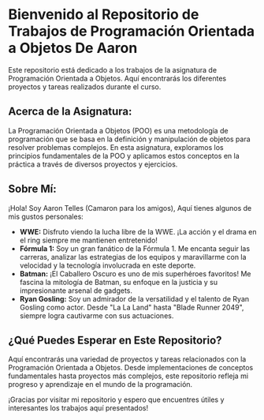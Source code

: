 # Bienvenido al Repositorio de Trabajos de Programación Orientada a Objetos De Aaron

Este repositorio está dedicado a los trabajos de la asignatura de Programación Orientada a Objetos. Aquí encontrarás los diferentes proyectos y tareas realizados durante el curso.

## Acerca de la Asignatura:

La Programación Orientada a Objetos (POO) es una metodología de programación que se basa en la definición y manipulación de objetos para resolver problemas complejos. En esta asignatura, exploramos los principios fundamentales de la POO y aplicamos estos conceptos en la práctica a través de diversos proyectos y ejercicios.

## Sobre Mí:

¡Hola! Soy Aaron Telles (Camaron para los amigos), Aquí tienes algunos de mis gustos personales:

- **WWE:** Disfruto viendo la lucha libre de la WWE. ¡La acción y el drama en el ring siempre me mantienen entretenido!
- **Fórmula 1:** Soy un gran fanático de la Fórmula 1. Me encanta seguir las carreras, analizar las estrategias de los equipos y maravillarme con la velocidad y la tecnología involucrada en este deporte.
- **Batman:** ¡El Caballero Oscuro es uno de mis superhéroes favoritos! Me fascina la mitología de Batman, su enfoque en la justicia y su impresionante arsenal de gadgets.
- **Ryan Gosling:** Soy un admirador de la versatilidad y el talento de Ryan Gosling como actor. Desde "La La Land" hasta "Blade Runner 2049", siempre logra cautivarme con sus actuaciones.

## ¿Qué Puedes Esperar en Este Repositorio?

Aquí encontrarás una variedad de proyectos y tareas relacionados con la Programación Orientada a Objetos. Desde implementaciones de conceptos fundamentales hasta proyectos más complejos, este repositorio refleja mi progreso y aprendizaje en el mundo de la programación.

¡Gracias por visitar mi repositorio y espero que encuentres útiles y interesantes los trabajos aquí presentados!

